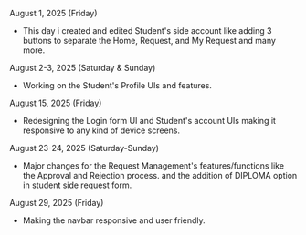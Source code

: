 August 1, 2025 (Friday)
- This day i created and edited Student's side account like adding 3 buttons to separate the Home,
Request, and My Request and many more.

August 2-3, 2025 (Saturday & Sunday)
- Working on the Student's Profile UIs and features.

August 15, 2025 (Friday)
- Redesigning the Login form UI and Student's account UIs making it responsive to any kind of device screens.

August 23-24, 2025 (Saturday-Sunday)
- Major changes for the Request Management's features/functions like the Approval and Rejection process. and the addition of DIPLOMA option in student side request form.

August 29, 2025 (Friday)
- Making the navbar responsive and user friendly.


